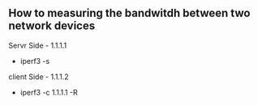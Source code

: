 ## How to measuring the bandwitdh between two network devices

Servr Side - 1.1.1.1

- iperf3 -s

client Side - 1.1.1.2

- iperf3 -c 1.1.1.1 -R
